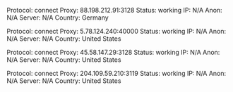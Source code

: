 Protocol: connect
Proxy: 88.198.212.91:3128
Status: working
IP: N/A
Anon: N/A
Server: N/A
Country: Germany

Protocol: connect
Proxy: 5.78.124.240:40000
Status: working
IP: N/A
Anon: N/A
Server: N/A
Country: United States

Protocol: connect
Proxy: 45.58.147.29:3128
Status: working
IP: N/A
Anon: N/A
Server: N/A
Country: United States

Protocol: connect
Proxy: 204.109.59.210:3119
Status: working
IP: N/A
Anon: N/A
Server: N/A
Country: United States

